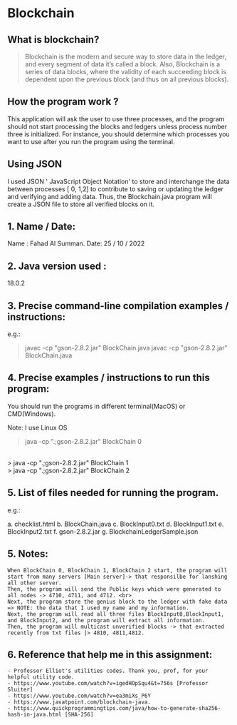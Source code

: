 # Blockchain
## What is blockchain? 
> Blockchain is the modern and secure way to store data in the ledger, and every segment of data it’s called a block. Also,  Blockchain is a series of data blocks, where the validity of each succeeding block is dependent upon the previous block (and thus on all previous blocks).

## How the program work ? 
This application will ask the user to use three processes, and the program should not start processing the blocks and ledgers unless process number three is initialized. For instance, you should determine which processes you want to use after you run the program using the terminal.


## Using JSON
I used JSON ' JavaScript Object Notation' to store and interchange the data between processes [ 0, 1,2] to contribute to saving or updating the ledger and verifying and adding data. Thus, the Blockchain.java program will create a JSON file to store all verified blocks on it. 

## 1. Name / Date:
Name : Fahad Al Summan.
Date: 25 / 10 / 2022
## 2. Java version used :
18.0.2


## 3. Precise command-line compilation examples / instructions:
e.g.:
> javac -cp "gson-2.8.2.jar" BlockChain.java
> javac -cp "gson-2.8.2.jar" BlockChain.java


## 4. Precise examples / instructions to run this program:

You should run the programs in different terminal(MacOS) or CMD(Windows).

Note: I use Linux OS
> java -cp ".;gson-2.8.2.jar" BlockChain 0
<br>
> java -cp ".;gson-2.8.2.jar" BlockChain 1
</br>
> java -cp ".;gson-2.8.2.jar" BlockChain 2

## 5. List of files needed for running the program.

e.g.:

 a. checklist.html
 b. BlockChain.java
 c. BlockInput0.txt
 d. BlockInput1.txt
 e. BlockInput2.txt
 f. gson-2.8.2.jar
 g. BlockchainLedgerSample.json

## 5. Notes:
    When BlockChain 0, BlockChain 1, BlockChain 2 start, the program will start from many servers [Main server]-> that responsilbe for lanshing all other server.
    Then, the program will send the Public keys which were generated to all nodes -> 4710, 4711, and 4712. <br>
    Next, the program store the genius block to the ledger with fake data => NOTE: the data that I used my name and my information.
    Next, the program will read all three files BlockInput0,BlockInput1, and BlockInput2, and the program will extract all information.
    Then, the program will multicast unverified blocks -> that extracted recently from txt files |> 4810, 4811,4812.


## 6. Reference that help me in this assignment:
    - Professor Elliot's utilities codes. Thank you, prof, for your helpful utility code.
    - https://www.youtube.com/watch?v=igedHOpSqu4&t=756s [Professor Sluiter]
    - https://www.youtube.com/watch?v=ea3miXs_P6Y
    - https://www.javatpoint.com/blockchain-java.
    - https://www.quickprogrammingtips.com/java/how-to-generate-sha256-hash-in-java.html [SHA-256]



